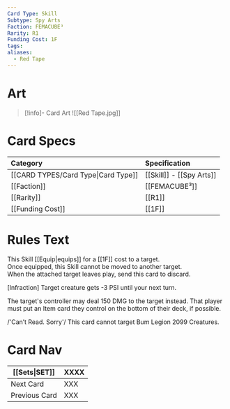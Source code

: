 ```yaml
---
Card Type: Skill
Subtype: Spy Arts
Faction: FEMACUBE³
Rarity: R1
Funding Cost: 1F
tags: 
aliases:
  - Red Tape
---
```

# Art

> [!info]- Card Art
> ![[Red Tape.jpg]]

# Card Specs

| Category | Specification| 
| :--- | :--- |
| [[CARD TYPES/Card Type\|Card Type]] | [[Skill]] - [[Spy Arts]] |  
| [[Faction]] | [[FEMACUBE³]] |  
| [[Rarity]] | [[R1]] |  
| [[Funding Cost]] | [[1F]] |  

# Rules Text  

This Skill [[Equip|equips]] for a [[1F]] cost to a target.  
Once equipped, this Skill cannot be moved to another target.  
When the attached target leaves play, send this card to discard.  

[Infraction] 
Target creature gets -3 PSI until your next turn.

The target's controller may deal 150 DMG to the target instead.
That player must put an Item card they control on the bottom of their deck, if possible.

/'Can’t Read. Sorry'/ 
This card cannot target Bum Legion 2099 Creatures.

# Card Nav

| [[Sets\|SET]]           | XXXX |
| ------------- | ------------------------------ |
| Next Card     | XXX |
| Previous Card | XXX |



